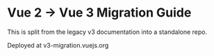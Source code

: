 # Vue 2 -> Vue 3 Migration Guide

This is split from the legacy v3 documentation into a standalone repo.

Deployed at v3-migration.vuejs.org
